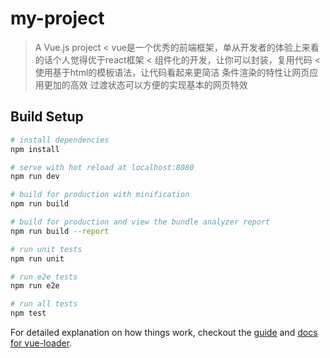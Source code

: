 # my-project

> A Vue.js project <
> vue是一个优秀的前端框架，单从开发者的体验上来看的话个人觉得优于react框架 <
> 组件化的开发，让你可以封装，复用代码 <
使用基于html的模板语法，让代码看起来更简洁
条件渲染的特性让网页应用更加的高效
过渡状态可以方便的实现基本的网页特效

## Build Setup

``` bash
# install dependencies
npm install

# serve with hot reload at localhost:8080
npm run dev

# build for production with minification
npm run build

# build for production and view the bundle analyzer report
npm run build --report

# run unit tests
npm run unit

# run e2e tests
npm run e2e

# run all tests
npm test
```

For detailed explanation on how things work, checkout the [guide](http://vuejs-templates.github.io/webpack/) and [docs for vue-loader](http://vuejs.github.io/vue-loader).
